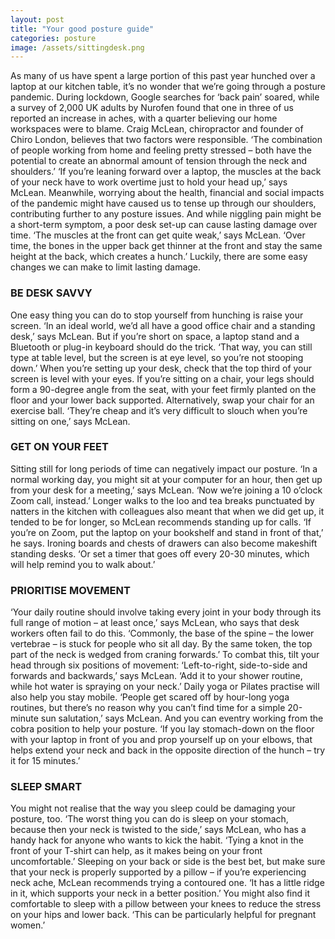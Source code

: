 ```yaml
---
layout: post
title: "Your good posture guide"
categories: posture
image: /assets/sittingdesk.png
---
```


As many of us have spent a large portion of this  past year hunched over  a laptop at our kitchen table, it’s no wonder that we’re going through a posture pandemic. During lockdown, Google searches for ‘back pain’ soared, while a survey of 2,000 UK adults by Nurofen found that one in three of us reported an increase in aches, with a quarter believing our home workspaces were to blame. Craig McLean, chiropractor and founder of Chiro London, believes that  two factors were responsible.  ‘The combination of people  working from home and feeling pretty stressed – both have the potential to create an abnormal amount of tension through the  neck and shoulders.’ ‘If you’re leaning forward  over a laptop, the muscles at the back of your neck have to work overtime just to hold your head up,’ says McLean. Meanwhile, worrying about the health, financial and social impacts of the pandemic might have caused us to tense up through our shoulders, contributing further to any posture issues. And while niggling pain might be a short-term symptom, a poor desk set-up can cause lasting damage over time. ‘The muscles at the front can get quite weak,’ says McLean. ‘Over time, the bones in the upper back get thinner at the front and stay the same height at the back, which creates a hunch.’ Luckily, there are some easy changes we can make to limit lasting damage. 

### BE DESK SAVVY  
One easy thing you can do to stop yourself from hunching is raise your screen. ‘In an ideal world, we’d all have a good office chair and a standing desk,’ says McLean. But if you’re short on space, a laptop stand 
and a Bluetooth or plug-in keyboard should do the trick. ‘That way, you can still type at table level, but the screen is at eye level, so you’re not stooping down.’ When you’re setting up your desk, check that the top third of your screen is level with your eyes. If you’re sitting on a chair, your legs should form a 90-degree angle from the seat, with your feet firmly planted on the floor and your lower back supported. Alternatively, swap your chair for an exercise ball. ‘They’re cheap and it’s very difficult to slouch when you’re sitting on one,’ says McLean. 

### GET ON YOUR FEET  
Sitting still for long periods of time can negatively impact our posture. ‘In a normal working day, you might sit at your computer for an hour, then get up from your desk for a meeting,’ says McLean. ‘Now we’re joining a 10 o’clock Zoom call, instead.’ Longer walks to the loo and tea breaks punctuated by natters in the kitchen with colleagues also meant that when we did get up, it tended to be for longer, so McLean recommends standing up for calls. ‘If you’re on Zoom, put the laptop on your bookshelf and stand in front of that,’ he says. Ironing boards and chests of drawers can also become makeshift standing desks. ‘Or set a timer that goes off every 20-30 minutes, which will help remind you to walk about.’

### PRIORITISE MOVEMENT  
‘Your daily routine should involve taking every joint in your body through its full range of motion – at least once,’ says McLean, who says that desk workers often fail to do this. ‘Commonly, the base of the spine – the lower vertebrae – is stuck for people who sit all day. By the same token, the top part of the neck is wedged from craning forwards.’ To combat this, tilt your head through six positions of movement: ‘Left-to-right, side-to-side and forwards and backwards,’ says McLean. ‘Add it to your shower routine, while hot water is spraying on your neck.’ Daily yoga or Pilates practise will also help you stay mobile. ‘People get scared off by hour-long yoga routines, but there’s no reason  why you can’t find time for a  simple 20-minute sun salutation,’ says McLean. And you can eventry working from the cobra position  to help your posture. ‘If you lay stomach-down on the floor with your laptop in front of you and prop yourself up on your elbows, that helps extend your neck and back in the opposite direction of the hunch – try it for 15 minutes.’

### SLEEP SMART  
You might not realise that the way you sleep could be damaging your posture, too. ‘The worst thing you can do is sleep on your stomach, because then your neck is twisted to the side,’ says McLean, who has a handy hack for anyone who wants  to kick the habit. ‘Tying a knot in  the front of your T-shirt can help,  as it makes being on your front uncomfortable.’ Sleeping on your back or side is the best bet, but make sure that your neck is properly supported by a pillow – if you’re experiencing neck ache, McLean recommends trying a contoured one. ‘It has a little ridge in it, which supports your neck in a better position.’ You might also find it comfortable to sleep with a pillow between your knees to reduce the stress on your hips and lower back. ‘This can be particularly helpful  for pregnant women.’ 
